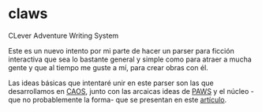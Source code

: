 # claws
CLever Adventure Writing System

Este es un nuevo intento por mi parte de hacer un parser para ficción interactiva que sea lo bastante general y simple como para atraer a mucha gente y que al tiempo me guste a mí, para crear obras con él.

Las ideas básicas que intentaré unir en este parser son las que desarrollamos en [CAOS](http://www.caad.es/fichas/caos-historico.html), junto con las arcaicas ideas de [PAWS](http://www.sromero.org/wiki/spectrum/aventura/paws/presentacion_paws) y el núcleo -que no probablemente la forma- que se presentan en este [artículo](http://eblong.com/zarf/essays/rule-based-if/).
